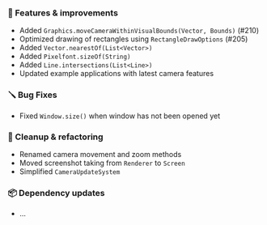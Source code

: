 ### 🚀 Features & improvements

- Added `Graphics.moveCameraWithinVisualBounds(Vector, Bounds)` (#210)
- Optimized drawing of rectangles using `RectangleDrawOptions` (#205)
- Added `Vector.nearestOf(List<Vector>)`
- Added `Pixelfont.sizeOf(String)`
- Added `Line.intersections(List<Line>)`
- Updated example applications with latest camera features

### 🪛 Bug Fixes

- Fixed `Window.size()` when window has not been opened yet

### 🧽 Cleanup & refactoring

- Renamed camera movement and zoom methods
- Moved screenshot taking from `Renderer` to `Screen`
- Simplified `CameraUpdateSystem`

### 📦 Dependency updates

- ...